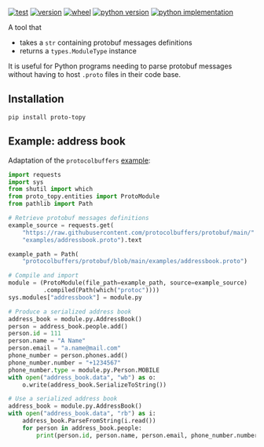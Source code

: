[![test][test_badge]][test_target]
[![version][version_badge]][pypi]
[![wheel][wheel_badge]][pypi]
[![python version][python_versions_badge]][pypi]
[![python implementation][python_implementation_badge]][pypi]

A tool that 
- takes a `str` containing protobuf messages definitions 
- returns a `types.ModuleType` instance

It is useful for Python programs needing to parse protobuf messages without having to host `.proto` files in their code base.


## Installation

    pip install proto-topy

## Example: address book

Adaptation of the `protocolbuffers` [example](https://github.com/protocolbuffers/protobuf/tree/main/examples):

```python
import requests
import sys
from shutil import which
from proto_topy.entities import ProtoModule
from pathlib import Path

# Retrieve protobuf messages definitions
example_source = requests.get(
    "https://raw.githubusercontent.com/protocolbuffers/protobuf/main/"
    "examples/addressbook.proto").text

example_path = Path(
    "protocolbuffers/protobuf/blob/main/examples/addressbook.proto")

# Compile and import
module = (ProtoModule(file_path=example_path, source=example_source)
          .compiled(Path(which("protoc"))))
sys.modules["addressbook"] = module.py

# Produce a serialized address book
address_book = module.py.AddressBook()
person = address_book.people.add()
person.id = 111
person.name = "A Name"
person.email = "a.name@mail.com"
phone_number = person.phones.add()
phone_number.number = "+1234567"
phone_number.type = module.py.Person.MOBILE
with open("address_book.data", "wb") as o:
    o.write(address_book.SerializeToString())

# Use a serialized address book
address_book = module.py.AddressBook()
with open("address_book.data", "rb") as i:
    address_book.ParseFromString(i.read())
    for person in address_book.people:
        print(person.id, person.name, person.email, phone_number.number)
```


[pypi]: https://pypi.org/project/proto-topy
[test_badge]: https://github.com/decitre/python-proto-topy/actions/workflows/test.yml/badge.svg
[test_target]: https://github.com/decitre/python-proto-topy/actions
[version_badge]: https://img.shields.io/pypi/v/proto-topy.svg
[wheel_badge]: https://img.shields.io/pypi/wheel/proto-topy.svg
[python_versions_badge]: https://img.shields.io/pypi/pyversions/proto-topy.svg
[python_implementation_badge]: https://img.shields.io/pypi/implementation/proto-topy.svg
[tests]: tests/test_proto_topy.py